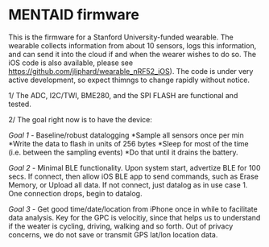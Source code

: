 # MENTAID firmware

This is the firmware for a Stanford University-funded wearable. The wearable collects information from about 10 sensors, logs this information, and can send it into the cloud if and when the wearer wishes to do so. The iOS code is also available, please see https://github.com/jliphard/wearable_nRF52_iOS). The code is under very active development, so expect thimngs to change rapidly without notice. 

1/ The ADC, I2C/TWI, BME280, and the SPI FLASH are functional and tested. 

2/ The goal right now is to have the device:

_Goal 1_ - Baseline/robust datalogging
*Sample all sensors once per min
*Write the data to flash in units of 256 bytes 
*Sleep for most of the time (i.e. between the sampling events)
*Do that until it drains the battery. 

_Goal 2_ - Minimal BLE functionality. Upon system start, advertize BLE for 100 secs. If connect, then allow iOS BLE app to send commands, such as Erase Memory, or Upload all data. If not connect, just datalog as in use case 1. One connection drops, begin to datalog.

_Goal 3_ - Get good time/date/location from iPhone once in while to facilitate data analysis. Key for the GPC is velocitiy, since that helps us to understand if the weater is cycling, driving, walking and so forth. Out of privacy concerns, we do not save or transmit GPS lat/lon location data.
